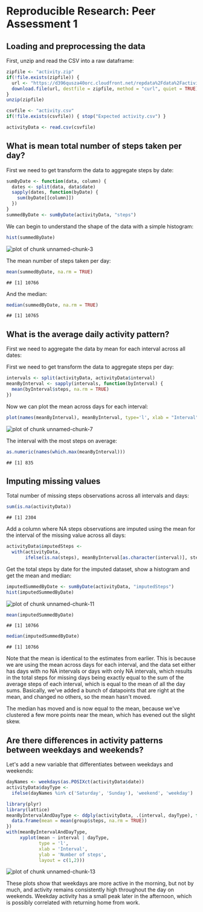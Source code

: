# Reproducible Research: Peer Assessment 1


## Loading and preprocessing the data

First, unzip and read the CSV into a raw dataframe:


```r
zipfile <- "activity.zip"
if(!file.exists(zipfile)) {
  url <- "https://d396qusza40orc.cloudfront.net/repdata%2Fdata%2Factivity.zip"
  download.file(url, destfile = zipfile, method = "curl", quiet = TRUE)
}
unzip(zipfile)

csvfile <- "activity.csv"
if(!file.exists(csvfile)) { stop("Expected activity.csv") }

activityData <- read.csv(csvfile)
```


## What is mean total number of steps taken per day?

First we need to get transform the data to aggregate steps by date:


```r
sumByDate <- function(data, column) {
  dates <- split(data, data$date)
  sapply(dates, function(byDate) {
    sum(byDate[[column]])
  })
}
summedByDate <- sumByDate(activityData, "steps")
```

We can begin to understand the shape of the data with a simple histogram:


```r
hist(summedByDate)
```

![plot of chunk unnamed-chunk-3](figure/unnamed-chunk-3.png) 

The mean number of steps taken per day:


```r
mean(summedByDate, na.rm = TRUE)
```

```
## [1] 10766
```

And the median:


```r
median(summedByDate, na.rm = TRUE)
```

```
## [1] 10765
```

## What is the average daily activity pattern?

First we need to aggregate the data by mean for each interval across all dates:

First we need to get transform the data to aggregate steps per day:


```r
intervals <- split(activityData, activityData$interval)
meanByInterval <- sapply(intervals, function(byInterval) {
  mean(byInterval$steps, na.rm = TRUE)
})
```

Now we can plot the mean across days for each interval:


```r
plot(names(meanByInterval), meanByInterval, type='l', xlab = "Interval", ylab = "Mean")
```

![plot of chunk unnamed-chunk-7](figure/unnamed-chunk-7.png) 

The interval with the most steps on average:


```r
as.numeric(names(which.max(meanByInterval)))
```

```
## [1] 835
```

## Imputing missing values

Total number of missing steps observations across all intervals and days:


```r
sum(is.na(activityData))
```

```
## [1] 2304
```

Add a column where NA steps observations are imputed using the mean for the interval of the missing value across all days:


```r
activityData$imputedSteps <-
  with(activityData,
       ifelse(is.na(steps), meanByInterval[as.character(interval)], steps))
```

Get the total steps by date for the imputed dataset, show a histogram and get the mean and median:


```r
imputedSummedByDate <- sumByDate(activityData, "imputedSteps")
hist(imputedSummedByDate)
```

![plot of chunk unnamed-chunk-11](figure/unnamed-chunk-11.png) 

```r
mean(imputedSummedByDate)
```

```
## [1] 10766
```

```r
median(imputedSummedByDate)
```

```
## [1] 10766
```

Note that the mean is identical to the estimates from earlier. This is because we are using the mean across days for each interval, and the data set either has days with no NA intervals or days with only NA intervals, which results in the total steps for missing days being exactly equal to the sum of the average steps of each interval, which is equal to the mean of all the day sums. Basically, we've added a bunch of datapoints that are right at the mean, and changed no others, so the mean hasn't moved.

The median has moved and is now equal to the mean, because we've clustered a few more points near the mean, which has evened out the slight skew.

## Are there differences in activity patterns between weekdays and weekends?

Let's add a new variable that differentiates between weekdays and weekends:


```r
dayNames <- weekdays(as.POSIXct(activityData$date))
activityData$dayType <-
  ifelse(dayNames %in% c('Saturday', 'Sunday'), 'weekend', 'weekday')
```


```r
library(plyr)
library(lattice)
meanByIntervalAndDayType <- ddply(activityData, .(interval, dayType), function(group) {
  data.frame(mean = mean(group$steps, na.rm = TRUE))
})
with(meanByIntervalAndDayType,
     xyplot(mean ~ interval | dayType,
            type = 'l',
            xlab = 'Interval',
            ylab = 'Number of steps',
            layout = c(1,2)))
```

![plot of chunk unnamed-chunk-13](figure/unnamed-chunk-13.png) 

These plots show that weekdays are more active in the morning, but not by much, and activity remains consistently high throughout the day on weekends. Weekday activity has a small peak later in the afternoon, which is possibly correlated with returning home from work.
